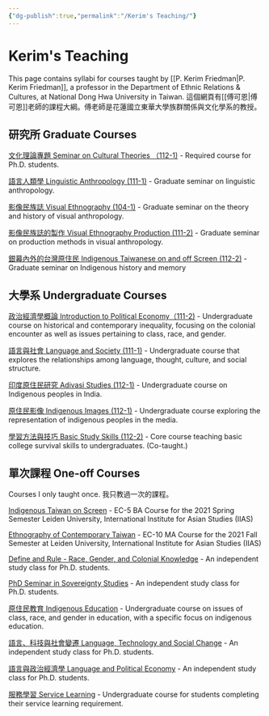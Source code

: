 ```yaml
---
{"dg-publish":true,"permalink":"/Kerim's Teaching/"}
---
```


# Kerim's Teaching
This page contains syllabi for courses taught by [[P. Kerim Friedman\|P. Kerim Friedman]], a professor in the Department of Ethnic Relations & Cultures, at National Dong Hwa University in Taiwan. 這個網頁有[[傅可恩\|傅可恩]]老師的課程大綱。傅老師是花蓮國立東華大學族群關係與文化學系的教授。  

## 研究所 Graduate Courses

[文化理論專題 Seminar on Cultural Theories （112-1)](https://fulaoshi.notion.site/Seminar-on-Cultural-Theories-112-1-98873af250be4f3192f20f0c3ca45b9b?pvs=4) - Required course for Ph.D. students.

[語言人類學 Linguistic Anthropology (111-1)](https://fulaoshi.notion.site/Linguistic-Anthropology-111-1-1e91a57df40c4d0d8450e874a38747ac?pvs=4) - Graduate seminar on linguistic anthropology.

[影像民族誌 Visual Ethnography (104-1)](https://fulaoshi.notion.site/Visual-Ethnography-4922547d2baa477abbd9f416f13a2a09?pvs=4) - Graduate seminar on the theory and history of visual anthropology.

[影像民族誌的製作 Visual Ethnography Production (111-2)](https://fulaoshi.notion.site/Visual-Ethnography-Production-111-2-cb731314005d4200841807fe0900e269?pvs=4) - Graduate seminar on production methods in visual anthropology.

[銀幕內外的台灣原住民 Indigenous Taiwanese on and off Screen (112-2)](https://fulaoshi.notion.site/Indigenous-Taiwanese-on-and-off-Screen-112-2-ec89f2dffe5b48828ead91108a8830d7?pvs=74) - Graduate seminar on Indigenous history and memory 

## 大學系 Undergraduate Courses

[政治經濟學概論 Introduction to Political Economy（111-2)](https://fulaoshi.notion.site/Introduction-to-Political-Economy-112-2-58a88ca5365f42dcb0d05826cf46ddc6?pvs=4) - Undergraduate course on historical and contemporary inequality, focusing on the colonial encounter as well as issues pertaining to class, race, and gender.

[語言與社會 Language and Society (111-1)](https://fulaoshi.notion.site/Language-and-Society-111-1-1-6fefd5a425fc44dc9d1539c02d9cf1b9?pvs=4) - Undergraduate course that explores the relationships among language, thought, culture, and social structure.

[印度原住民研究 Adivasi Studies (112-1)](https://fulaoshi.notion.site/Adivasi-Studies-fb6ca00a46344a7ea357bac6deec9e95?pvs=4) - Undergraduate course on Indigenous peoples in India.

[原住民影像 Indigenous Images (112-1)](https://fulaoshi.notion.site/Indigenous-Images-112-1-0d1b65d02e184a7b8a75248c62fc0a4b?pvs=4) - Undergraduate course exploring the representation of indigenous peoples in the media.

[學習方法與技巧 Basic Study Skills (112-2)](https://fulaoshi.notion.site/Basic-Study-Skills-112-2-38b5ed17c3bc46f195a41bd656235697?pvs=4)  - Core course teaching basic college survival skills to undergraduates. (Co-taught.)

## 單次課程 One-off Courses

Courses I only taught once. 我只教過一次的課程。  

[Indigenous Taiwan on Screen](https://fulaoshi.notion.site/Indigenous-Taiwan-on-Screen-4148c31bdefb4f94a7498ed004d18967?pvs=4) - EC-5 BA Course for the 2021 Spring Semester Leiden University, International Institute for Asian Studies (IIAS)

[Ethnography of Contemporary Taiwan](https://fulaoshi.notion.site/Ethnography-of-Contemporary-Taiwan-5d9b6575c9174025babe59ac07f87590?pvs=4) - EC-10 MA Course for the 2021 Fall Semester at Leiden University, International Institute for Asian Studies (IIAS)

[Define and Rule - Race, Gender, and Colonial Knowledge](https://fulaoshi.notion.site/Define-and-Rule-Race-Gender-and-Colonial-Knowledge-ae9a6010bf024b93a74e9b1720e76c55?pvs=4) - An independent study class for Ph.D. students.

[PhD Seminar in Sovereignty Studies](https://fulaoshi.notion.site/PhD-Seminar-in-Sovereignty-Studies-7ba9dbcb48444a6b99d23d1f12e01ce2?pvs=4) - An independent study class for Ph.D. students.

[原住民教育 Indigenous Education](https://fulaoshi.notion.site/Indigenous-Education-f66eaef7b75047079f77050a6a17aa3a?pvs=4) - Undergraduate course on issues of class, race, and gender in education, with a specific focus on indigenous education.

[語言、科技與社會變遷 Language, Technology and Social Change](https://fulaoshi.notion.site/Language-Technology-and-Social-Change-402b8664723e4582b0a71c7d9ce098c5?pvs=4) - An independent study class for Ph.D. students.

[語言與政治經濟學 Language and Political Economy](https://fulaoshi.notion.site/Language-and-Political-Economy-505567f04220442abcf637d608b759d8?pvs=4) - An independent study class for Ph.D. students.

[服務學習 Service Learning](https://fulaoshi.notion.site/Service-Learning-b00b92ad09e14e2b830344f7612b4bdf?pvs=4) - Undergraduate course for students completing their service learning requirement.